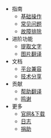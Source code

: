 - 指南
  - [基础操作](/zh-cn/getting-started)
  - [常见问题](/zh-cn/faq)
  - [故障排除](/zh-cn/troubleshooting)
- 进阶功能
  - [提取文字](/zh-cn/extract-text-ocr)
  - [图片翻译](/zh-cn/image-translation)
- 文档
  - [平台兼容](/zh-cn/support-platform)
  - [技术分享](/zh-cn/development-technology)
- 贡献
  - [帮助翻译](/zh-cn/translation)
  - [鸣谢](/zh-cn/acknowledgement)
- 更多
  - [官网&下载](/zh-cn/office-site)
  - [日志](/zh-cn/changelog)
  - [捐助](/zh-cn/donate)

